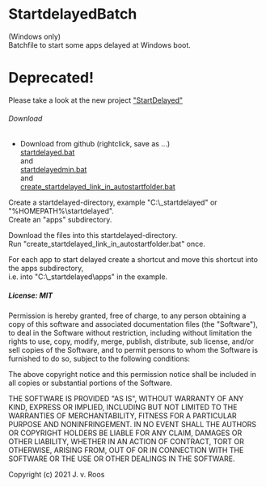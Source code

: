 # StartdelayedBatch  
(Windows only)  
Batchfile to start some apps delayed at Windows boot.  
  
# Deprecated!  
Please take a look at the new project ["StartDelayed"](https://github.com/jvr-ks/startdelayed)  
  
###### Download
* Download from github (rightclick, save as ...)   
[startdelayed.bat](https://github.com/jvr-ks/startdelayed/raw/master/startdelayed.bat)  
and  
[startdelayedmin.bat](https://github.com/jvr-ks/startdelayed/raw/master/startdelayedmin.bat)  
and  
[create_startdelayed_link_in_autostartfolder.bat](https://github.com/jvr-ks/startdelayed/raw/master/create_startdelayed_link_in_autostartfolder.bat)  


Create a startdelayed-directory, example "C:\\_startdelayed" or "%HOMEPATH%\\startdelayed".  
Create an "apps" subdirectory.  
  
Download the files into this startdelayed-directory.  
Run "create_startdelayed_link_in_autostartfolder.bat" once.  
  
For each app to start delayed create a shortcut and move this shortcut into the apps subdirectory,  
i.e. into "C:\\_startdelayed\\apps" in the example.  


##### License: MIT
Permission is hereby granted, free of charge, to any person obtaining a copy of this software and associated documentation files (the "Software"), to deal in the Software without restriction, including without limitation the rights to use, copy, modify, merge, publish, distribute, sub license, and/or sell copies of the Software, and to permit persons to whom the Software is furnished to do so, subject to the following conditions:

The above copyright notice and this permission notice shall be included in all copies or substantial portions of the Software.

THE SOFTWARE IS PROVIDED "AS IS", WITHOUT WARRANTY OF ANY KIND, EXPRESS OR IMPLIED, INCLUDING BUT NOT LIMITED TO THE WARRANTIES OF MERCHANTABILITY, FITNESS FOR A PARTICULAR PURPOSE AND NONINFRINGEMENT. IN NO EVENT SHALL THE AUTHORS OR COPYRIGHT HOLDERS BE LIABLE FOR ANY CLAIM, DAMAGES OR OTHER LIABILITY, WHETHER IN AN ACTION OF CONTRACT, TORT OR OTHERWISE, ARISING FROM, OUT OF OR IN CONNECTION WITH THE SOFTWARE OR THE USE OR OTHER DEALINGS IN THE SOFTWARE.

Copyright (c) 2021 J. v. Roos


